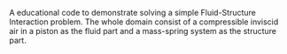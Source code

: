 A educational code to demonstrate solving a simple Fluid-Structure Interaction problem. The whole domain consist of a compressible inviscid air in a piston as the fluid part and a mass-spring system as the structure part.
